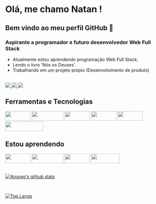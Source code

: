 # Olá, me chamo Natan ! 
## Bem vindo ao meu perfil GitHub 👋
### Aspirante a programador e futuro desenvolvedor Web Full Stack

- Atualmente estou aprendendo programação Web Full Stack.
- Lendo o livro 'Nós os Deuses'.
- Trabalhando em um projeto própio (Desenvolvimento de produto)

<br />

<a href="https://www.instagram.com/natan_1996or" alt="Instagram" target="_blank">
  <img src="https://img.shields.io/badge/-Instagram-DF0174?style=for-the-badge&labelColor=DF0174&logo=instagram&logoColor=white&link=https://www.instagram.com/natan_1996or">
</a>

<a href="https://www.facebook.com/Natan.Malinovski" alt="Facebook" target="_blank">
  <img src="https://img.shields.io/badge/Facebook-1877F2?style=for-the-badge&logo=facebook&logoColor=white&link=https://www.facebook.com/NatanMalinovski">
</a>

<a href="https://www.linkedin.com/in/natan-malinovski/" alt="Facebook" target="_blank">
  <img src="https://img.shields.io/badge/LinkedIn-0077B5?style=for-the-badge&logo=linkedin&logoColor=white&target=_blank&link=https://www.linkedin.com/in/natan-malinovski/">
</a>

<br />

## Ferramentas e Tecnologias

  <div>
      <img src="https://img.shields.io/badge/Git-E34F26?style=for-the-badge&logo=git&logoColor=white" width="80" height="30"/>
      <img src="https://img.shields.io/badge/Angular-DD0031?style=for-the-badge&logo=angular&logoColor=white" width="100" height="30"/>
      <img src="https://img.shields.io/badge/React-20232A?style=for-the-badge&logo=react&logoColor=61DAFB" width="80" height="30"/>
      <img src="https://img.shields.io/badge/CSS-239120?&style=for-the-badge&logo=css3&logoColor=white" width="80" height="30"/>
      <img src="https://img.shields.io/badge/HTML-239120?style=for-the-badge&logo=html5&logoColor=white" width="80" height="30"/>
      <img src="https://img.shields.io/badge/JavaScript-F7DF1E?style=for-the-badge&logo=javascript&logoColor=black" width="120" height="30"/>
  
  <div/>

## Estou aprendendo
  <div>
      <img src="https://img.shields.io/badge/Git-E34F26?style=for-the-badge&logo=git&logoColor=white" width="80" height="30"/>
      <img src="https://img.shields.io/badge/Angular-DD0031?style=for-the-badge&logo=angular&logoColor=white" width="100" height="30"/>
      <img src="https://img.shields.io/badge/React-20232A?style=for-the-badge&logo=react&logoColor=61DAFB" width="80" height="30"/>
      <img src="https://img.shields.io/badge/Linux-E34F26?style=for-the-badge&logo=linux&logoColor=black" width="90" height="30"/>
  <div/>
    
  <br />
    
[![Anurag's github stats](https://github-readme-stats.vercel.app/api?username=Natan0232&theme=blue-green)](https://github.com/anuraghazra/github-readme-stats)
    
 <br />
    
[![Top Langs](https://github-readme-stats.vercel.app/api/top-langs/?username=Natan0232&layout=compact)](https://github.com/Natan0232/github-readme-stats)
